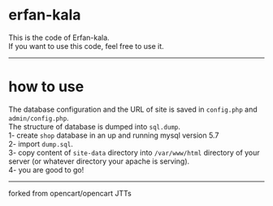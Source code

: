# erfan-kala
This is the code of Erfan-kala.  
If you want to use this code, feel free to use it.  

-------------------------

# how to use
The database configuration and the URL of site is saved in `config.php` and `admin/config.php`.   
The structure of database is dumped into `sql.dump`.  
1- create `shop` database in an up and running mysql version 5.7  
2- import `dump.sql`.  
3- copy content of `site-data` directory into `/var/www/html` directory of your server (or whatever directory your apache is serving).  
4- you are good to go!  

-------------------------

forked from opencart/opencart
JTTs
